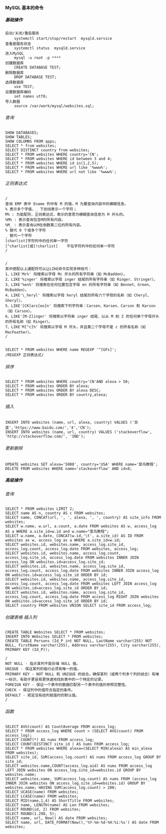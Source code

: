 #### MySQL 基本的命令

##### 基础操作
    启动/关闭/重启服务
        systemctl start/stop/restart  mysqld.service　　　
    查看是服务状态
        systemctl status  mysqld.service
    进入MySQL
        mysql -u root -p ****
    创建数据库
        CREATE DATABASE TEST;
    删除数据库
        DROP DATABASE TEST;
    选择数据库
        use TEST;
    设置数据库编码
        set names utf8;
    导入数据
        source /var/work/mysql/websites.sql;
        
###### 查询 

    SHOW DATABASES;
    SHOW TABLES;
    SHOW COLUMNS FROM apps;
    SELECT * from websites;
    SELECT DISTINCT country from websites;
    SELECT * FROM websites WHERE country='CN';
    SELECT * FROM websites WHERE id between 3 and 4;
    SELECT * FROM websites WHERE id in(1,2,5);
    SELECT * FROM websites WHERE url like '%www%';
    SELECT * FROM websites WHERE url not like '%www%';

###### 正则表达式
    /
    查询 EMP 表中 Ename 列中有 M 的值，M 为要查询内容中的模糊信息。
    % 表示多个字值，_ 下划线表示一个字符；
    M% : 为能配符，正则表达式，表示的意思为模糊查询信息为 M 开头的。
    %M% : 表示查询包含M的所有内容。
    %M_ : 表示查询以M在倒数第二位的所有内容。
    % 替代 0 个或多个字符
    _ 替代一个字符
    [charlist]字符列中的任何单一字符
    [^charlist]或[!charlist]    不在字符列中的任何单一字符
    /


    /
    其中搭配以上通配符可以让LIKE命令实现多种技巧：
    1、LIKE'Mc%' 将搜索以字母 Mc 开头的所有字符串（如 McBadden）。
    2、LIKE'%inger' 将搜索以字母 inger 结尾的所有字符串（如 Ringer、Stringer）。
    3、LIKE'%en%' 将搜索在任何位置包含字母 en 的所有字符串（如 Bennet、Green、McBadden）。
    4、LIKE'\_heryl' 将搜索以字母 heryl 结尾的所有六个字母的名称（如 Cheryl、Sheryl）。
    5、LIKE'[CK]ars[eo]n' 将搜索下列字符串：Carsen、Karsen、Carson 和 Karson（如 Carson）。
    6、LIKE'[M-Z]inger' 将搜索以字符串 inger 结尾、以从 M 到 Z 的任何单个字母开头的所有名称（如 Ringer）。
    7、LIKE'M[^c]%' 将搜索以字母 M 开头，并且第二个字母不是 c 的所有名称（如MacFeather）。
    /


    SELECT * FROM websites WHERE name REGEXP '^[GFs]';
    /REGEXP 正则表达式/


###### 排序

    SELECT * FROM websites WHERE country='CN'AND alexa > 50;
    SELECT * FROM websites ORDER BY alexa;
    SELECT * FROM websites ORDER BY alexa DESC;
    SELECT * FROM websites ORDER BY country,alexa;



###### 插入
    INSERT INTO websites (name, url, alexa, country) VALUES ('百度','https://www.baidu.com/','4','CN');
    INSERT INTO websites (name, url, country) VALUES ('stackoverflow', 'http://stackoverflow.com/', 'IND');

###### 更新删除
    UPDATE websites SET alexa='5000', country='USA' WHERE name='菜鸟教程';
    DELETE FROM websites WHERE name='stackoverflow' AND id=8;

##### 高级操作
###### 查询
    SELECT * FROM websites LIMIT 2;
    SELECT name AS n, country AS c FROM websites;
    SELECT name, CONCAT(url, ', ', alexa, ', ', country) AS site_info FROM websites;
    SELECT w.name, w.url, a.count, a.date FROM websites AS w, access_log AS a WHERE a.site_id=w.id and w.name="菜鸟教程";
    SELECT w.name, a.date, CONCAT(w.id,'\t', a.site_id) AS ID FROM websites as w, access_log as a WHERE a.site_id=w.id;
    SELECT websites.id, websites.name, access_log.site_id, access_log.count, access_log.date FROM websites, access_log;
    SELECT websites.id, websites.name, access_log.count, access_log.site_id, access_log.date FROM websites INNER JOIN access_log ON websites.id=access_log.site_id;
    SELECT websites.id, websites.name, access_log.site_id, access_log.count, access_log.date FROM websites INNER JOIN access_log ON websites.id=access_log.site_id ORDER BY id;
    SELECT websites.id, websites.name, access_log.site_id, access_log.count, access_log.date FROM websites LEFT JOIN access_log ON websites.id=access_log.site_id ORDER BY id;
    SELECT websites.id, websites.name, access_log.site_id, access_log.count, access_log.date FROM access_log RIGHT JOIN websites ON websites.id=access_log.site_id ORDER BY id;
    SELECT country FROM websites UNION SELECT site_id FROM access_log;
###### 创建表格 插入列
    CREATE TABLE Websites SELECT * FROM websites;
    INSERT INTO Websites SELECT * FROM websites;
    CREATE TABLE Persons (Id_P int NOT NULL, LastName varchar(255) NOT NULL, FirstName varchar(255), Address varchar(255), City varchar(255), PRIMARY KEY (Id_P));

    /
    NOT NULL - 指示某列不能存储 NULL 值。
    UNIQUE - 保证某列的每行必须有唯一的值。
    PRIMARY KEY - NOT NULL 和 UNIQUE 的结合。确保某列（或两个列多个列的结合）有唯一标识，有助于更容易更快速地找到表中的一个特定的记录。
    FOREIGN KEY - 保证一个表中的数据匹配另一个表中的值的参照完整性。
    CHECK - 保证列中的值符合指定的条件。
    DEFAULT - 规定没有给列赋值时的默认值。
    /

###### 函数

    SELECT AVG(count) AS CountAverage FROM access_log;
    SELECT * FROM access_log WHERE count > (SELECT AVG(count) FROM access_log);
    SELECT COUNT(*) AS nums FROM access_log;
    SELECT COUNT(DISTINCT site_id ) AS nums FROM access_log;
    SELECT * FROM websites WHERE alexa=(SELECT MIN(alexa) AS min_alexa FROM websites);
    SELECT site_id, SUM(access_log.count) AS nums FROM access_log GROUP BY site_id;
    SELECT websites.name,COUNT(access_log.aid) AS nums FROM access_log LEFT JOIN websites ON access_log.site_id=websites.id GROUP BY websites.name;
    SELECT websites.name, SUM(access_log.count) AS nums FROM (access_log INNER JOIN websites ON access_log.site_id=websites.id) GROUP BY websites.name; HAVING SUM(access_log.count) > 200;
    SELECT UCASE(name) FROM websites;
    SELECT LCASE(name) FROM websites;
    SELECT MID(name,1,4) AS ShortTitle FROM websites;
    SELECT name, LENGTH(name) AS Len FROM websites;
    SELECT ROUND(id, 2) FROM websites;
    SELECT ROUND(1.298, 5);
    SELECT name, url, Now() AS date FROM websites;
    SELECT name, url, DATE_FORMAT(Now(),'%Y-%m-%d-%H:%i:%s') AS date FROM websites;
